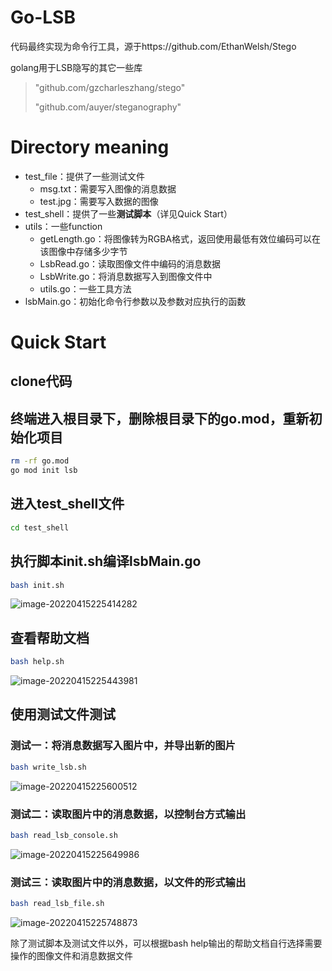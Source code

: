 # Go-LSB

代码最终实现为命令行工具，源于https://github.com/EthanWelsh/Stego

golang用于LSB隐写的其它一些库

> "github.com/gzcharleszhang/stego"
>
> "github.com/auyer/steganography"

# Directory meaning

- test_file：提供了一些测试文件
  - msg.txt：需要写入图像的消息数据
  - test.jpg：需要写入数据的图像
- test_shell：提供了一些**测试脚本**（详见Quick Start）
- utils：一些function
  - getLength.go：将图像转为RGBA格式，返回使用最低有效位编码可以在该图像中存储多少字节
  - LsbRead.go：读取图像文件中编码的消息数据
  - LsbWrite.go：将消息数据写入到图像文件中
  - utils.go：一些工具方法
- lsbMain.go：初始化命令行参数以及参数对应执行的函数

# Quick Start

## clone代码

## 终端进入根目录下，删除根目录下的go.mod，重新初始化项目

```bash
rm -rf go.mod
go mod init lsb
```

## 进入test_shell文件

```bash
cd test_shell
```

## 执行脚本init.sh编译lsbMain.go

```bash
bash init.sh
```

![image-20220415225414282](https://pic.imgdb.cn/item/625986f3239250f7c55dc0ad.png)

## 查看帮助文档

```bash
bash help.sh
```

![image-20220415225443981](https://pic.imgdb.cn/item/62598711239250f7c55df91d.png)

## 使用测试文件测试

### 测试一：将消息数据写入图片中，并导出新的图片

```bash
bash write_lsb.sh
```

![image-20220415225600512](https://pic.imgdb.cn/item/6259875d239250f7c55eab2b.png)

### 测试二：读取图片中的消息数据，以控制台方式输出

```bash
bash read_lsb_console.sh
```

![image-20220415225649986](https://pic.imgdb.cn/item/6259878e239250f7c55f0726.png)

### 测试三：读取图片中的消息数据，以文件的形式输出

```bash
bash read_lsb_file.sh
```

![image-20220415225748873](https://pic.imgdb.cn/item/625987c9239250f7c55f92d5.png)

除了测试脚本及测试文件以外，可以根据bash help输出的帮助文档自行选择需要操作的图像文件和消息数据文件